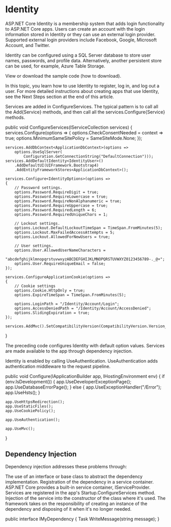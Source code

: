 # Identity

ASP.NET Core Identity is a membership system that adds login functionality to ASP.NET Core apps. Users can create an account with the login information stored in Identity or they can use an external login provider. Supported external login providers include Facebook, Google, Microsoft Account, and Twitter.

Identity can be configured using a SQL Server database to store user names, passwords, and profile data. Alternatively, another persistent store can be used, for example, Azure Table Storage.

View or download the sample code (how to download).

In this topic, you learn how to use Identity to register, log in, and log out a user. For more detailed instructions about creating apps that use Identity, see the Next Steps section at the end of this article.


Services are added in ConfigureServices. The typical pattern is to call all the Add{Service} methods, and then call all the services.Configure{Service} methods.


public void ConfigureServices(IServiceCollection services)
{
    services.Configure<CookiePolicyOptions>(options =>
    {
        options.CheckConsentNeeded = context => true;
        options.MinimumSameSitePolicy = SameSiteMode.None;
    });

    services.AddDbContext<ApplicationDbContext>(options =>
        options.UseSqlServer(
            Configuration.GetConnectionString("DefaultConnection")));
    services.AddDefaultIdentity<IdentityUser>()
        .AddDefaultUI(UIFramework.Bootstrap4)
        .AddEntityFrameworkStores<ApplicationDbContext>();

    services.Configure<IdentityOptions>(options =>
    {
        // Password settings.
        options.Password.RequireDigit = true;
        options.Password.RequireLowercase = true;
        options.Password.RequireNonAlphanumeric = true;
        options.Password.RequireUppercase = true;
        options.Password.RequiredLength = 6;
        options.Password.RequiredUniqueChars = 1;

        // Lockout settings.
        options.Lockout.DefaultLockoutTimeSpan = TimeSpan.FromMinutes(5);
        options.Lockout.MaxFailedAccessAttempts = 5;
        options.Lockout.AllowedForNewUsers = true;

        // User settings.
        options.User.AllowedUserNameCharacters =
        "abcdefghijklmnopqrstuvwxyzABCDEFGHIJKLMNOPQRSTUVWXYZ0123456789-._@+";
        options.User.RequireUniqueEmail = false;
    });

    services.ConfigureApplicationCookie(options =>
    {
        // Cookie settings
        options.Cookie.HttpOnly = true;
        options.ExpireTimeSpan = TimeSpan.FromMinutes(5);

        options.LoginPath = "/Identity/Account/Login";
        options.AccessDeniedPath = "/Identity/Account/AccessDenied";
        options.SlidingExpiration = true;
    });

    services.AddMvc().SetCompatibilityVersion(CompatibilityVersion.Version_2_2);
}

The preceding code configures Identity with default option values. Services are made available to the app through dependency injection.

Identity is enabled by calling UseAuthentication. UseAuthentication adds authentication middleware to the request pipeline.


public void Configure(IApplicationBuilder app, IHostingEnvironment env)
{
    if (env.IsDevelopment())
    {
        app.UseDeveloperExceptionPage();
        app.UseDatabaseErrorPage();
    }
    else
    {
        app.UseExceptionHandler("/Error");
        app.UseHsts();
    }

    app.UseHttpsRedirection();
    app.UseStaticFiles();
    app.UseCookiePolicy();

    app.UseAuthentication();

    app.UseMvc();
}


## Dependency Injection


Dependency injection addresses these problems through:

The use of an interface or base class to abstract the dependency implementation.
Registration of the dependency in a service container. ASP.NET Core provides a built-in service container, IServiceProvider. Services are registered in the app's Startup.ConfigureServices method.
Injection of the service into the constructor of the class where it's used. The framework takes on the responsibility of creating an instance of the dependency and disposing of it when it's no longer needed.

public interface IMyDependency
{
    Task WriteMessage(string message);
}